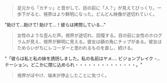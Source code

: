 > 足元から「カチッ」と音がして、目の前に「人？」が見えてびっくり。一歩下がると、視界はより鮮明になった。どんどん映像が途切れていく。

"助けて...助けて! 助けて...！彼らは拷問している..." 

> 女性のような歪んだ声。視界が途切れ、回復する。目の前に女性のホログラムが見え、視界が鮮明に見える。彼女は額の角にチップがある。彼女はためらいがちにレコーダーと思われるものを直し、続ける。

"「彼らは私と私の妹を誘拐しました。私の名前はヤメ.... ビジョンブレイク -...テーション。どこかに閉じ込められ・・・・・・・・・・・・・・。" 

> 視界がぼやけ、端末が停止したことに気づく。
